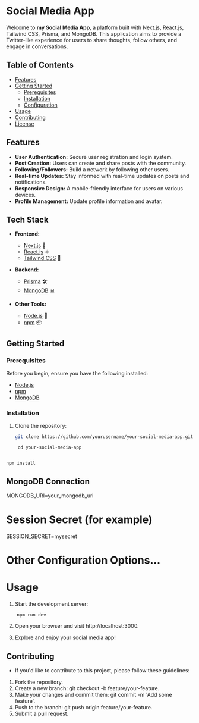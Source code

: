# Social Media App

Welcome to **my Social Media App**, a platform built with Next.js, React.js, Tailwind CSS, Prisma, and MongoDB. This application aims to provide a Twitter-like experience for users to share thoughts, follow others, and engage in conversations.

## Table of Contents
- [Features](#features)
- [Getting Started](#getting-started)
  - [Prerequisites](#prerequisites)
  - [Installation](#installation)
  - [Configuration](#configuration)
- [Usage](#usage)
- [Contributing](#contributing)
- [License](#license)

## Features

- **User Authentication:** Secure user registration and login system.
- **Post Creation:** Users can create and share posts with the community.
- **Following/Followers:** Build a network by following other users.
- **Real-time Updates:** Stay informed with real-time updates on posts and notifications.
- **Responsive Design:** A mobile-friendly interface for users on various devices.
- **Profile Management:** Update profile information and avatar.

## Tech Stack

- **Frontend:** 
  - [Next.js](https://nextjs.org/) 🚀
  - [React.js](https://reactjs.org/) ⚛️
  - [Tailwind CSS](https://tailwindcss.com/) 🎨

- **Backend:** 
  - [Prisma](https://www.prisma.io/) 🛠️
  - [MongoDB](https://www.mongodb.com/) 📊

- **Other Tools:**
  - [Node.js](https://nodejs.org/) 🚀
  - [npm](https://www.npmjs.com/) 📦
## Getting Started

### Prerequisites

Before you begin, ensure you have the following installed:

- [Node.js](https://nodejs.org/)
- [npm](https://www.npmjs.com/)
- [MongoDB](https://www.mongodb.com/try/download/community)

### Installation

1. Clone the repository:

   ```bash
   git clone https://github.com/yourusername/your-social-media-app.git

   ```
        cd your-social-media-app
  ```
  ```
    npm install

## MongoDB Connection
MONGODB_URI=your_mongodb_uri

# Session Secret (for example)
SESSION_SECRET=mysecret

# Other Configuration Options...

# Usage
1. Start the development server:

```
    npm run dev
```
2. Open your browser and visit http://localhost:3000.

3. Explore and enjoy your social media app!

## Contributing
- If you'd like to contribute to this project, please follow these guidelines:

1. Fork the repository.
2. Create a new branch: git checkout -b feature/your-feature.
3. Make your changes and commit them: git commit -m 'Add some feature'.
4. Push to the branch: git push origin feature/your-feature.
5. Submit a pull request.
